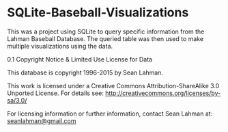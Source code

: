 # SQLite-Baseball-Visualizations

This was a project using SQLite to query specific information from the Lahman Baseball Database. The queried table was then used to make multiple visualizations using the data.

0.1 Copyright Notice & Limited Use License for Data

This database is copyright 1996-2015 by Sean Lahman. 

This work is licensed under a Creative Commons Attribution-ShareAlike 3.0 Unported License. For details see: http://creativecommons.org/licenses/by-sa/3.0/


For licensing information or further information, contact Sean Lahman
at: seanlahman@gmail.com
